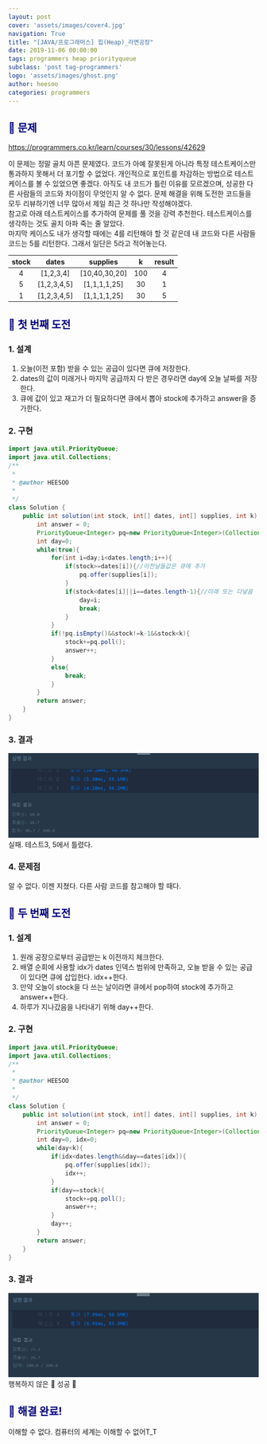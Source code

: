 ```yaml
---
layout: post
cover: 'assets/images/cover4.jpg'
navigation: True
title: "[JAVA/프로그래머스] 힙(Heap)_라면공장"
date: 2019-11-06 00:00:00
tags: programmers heap priorityqueue
subclass: 'post tag-programmers'
logo: 'assets/images/ghost.png'
author: heesoo
categories: programmers
---
```

## <span style="color:navy">👀 문제</span>
<https://programmers.co.kr/learn/courses/30/lessons/42629>

이 문제는 정말 골치 아픈 문제였다. 코드가 아예 잘못된게 아니라 특정 테스트케이스만 통과하지 못해서 더 포기할 수 없었다. 개인적으로 포인트를 차감하는 방법으로 테스트케이스를 볼 수 있었으면 좋겠다. 아직도 내 코드가 틀린 이유를 모르겠으며, 성공한 다른 사람들의 코드와 차이점이 무엇인지 알 수 없다. 문제 해결을 위해 도전한 코드들을 모두 리뷰하기엔 너무 많아서 제일 최근 것 하나만 작성해야겠다.  
참고로 아래 테스트케이스를 추가하여 문제를 풀 것을 강력 추천한다. 테스트케이스를 생각하는 것도 골치 아파 죽는 줄 알았다.  
마지막 케이스도 내가 생각할 때에는 4를 리턴해야 할 것 같은데 내 코드와 다른 사람들 코드는 5를 리턴한다. 그래서 일단은 5라고 적어놓는다.  

| stock | dates | supplies | k | result |
| :----: | :----: | :----: | :----: | :----: |
| 4 | [1,2,3,4] | [10,40,30,20] | 100 | 4 |
| 5 | [1,2,3,4,5] | [1,1,1,1,25] | 30 | 1 |
| 1 | [1,2,3,4,5] | [1,1,1,1,25] | 30 | 5 |



## <span style="color:navy">👊 첫 번째 도전</span>

### 1. 설계
1. 오늘(이전 포함) 받을 수 있는 공급이 있다면 큐에 저장한다.
2. dates의 값이 미래거나 마지막 공급까지 다 받은 경우라면 day에 오늘 날짜를 저장한다.
3. 큐에 값이 있고 재고가 더 필요하다면 큐에서 뽑아 stock에 추가하고 answer을 증가한다.

### 2. 구현
```java
import java.util.PriorityQueue;
import java.util.Collections;
/**
 *
 * @author HEESOO
 *
 */
class Solution {
    public int solution(int stock, int[] dates, int[] supplies, int k) {
        int answer = 0;
        PriorityQueue<Integer> pq=new PriorityQueue<Integer>(Collections.reverseOrder());
        int day=0;
        while(true){
            for(int i=day;i<dates.length;i++){
                if(stock>=dates[i]){//이전날들값은 큐에 추가
                    pq.offer(supplies[i]);
                }
                if(stock<dates[i]||i==dates.length-1){//미래 또는 다넣음
                    day=i;
                    break;
                }
            }
            if(!pq.isEmpty()&&stock!=k-1&&stock<k){
                stock+=pq.poll();
                answer++;
            }
            else{
                break;
            }
        }
        return answer;
    }
}
```
### 3. 결과
![실행결과](./assets/images/191106_1.PNG)
실패. 테스트3, 5에서 틀렸다.

### 4. 문제점
알 수 없다. 이젠 지쳤다. 다른 사람 코드를 참고해야 할 때다.


## <span style="color:navy">👊 두 번째 도전</span>

### 1. 설계
1. 원래 공장으로부터 공급받는 k 이전까지 체크한다.
2. 배열 순회에 사용할 idx가 dates 인덱스 범위에 만족하고, 오늘 받을 수 있는 공급이 있다면 큐에 삽입한다. idx++한다.
3. 만약 오늘이 stock을 다 쓰는 날이라면 큐에서 pop하여 stock에 추가하고 answer++한다.
4. 하루가 지나갔음을 나타내기 위해 day++한다.


### 2. 구현
```java
import java.util.PriorityQueue;
import java.util.Collections;
/**
 *
 * @author HEESOO
 *
 */
class Solution {
    public int solution(int stock, int[] dates, int[] supplies, int k) {
        int answer = 0;
        PriorityQueue<Integer> pq=new PriorityQueue<Integer>(Collections.reverseOrder());
        int day=0, idx=0;
        while(day<k){
            if(idx<dates.length&&day==dates[idx]){
                pq.offer(supplies[idx]);
                idx++;
            }
            if(day==stock){
                stock+=pq.poll();
                answer++;
            }
            day++;
        }
        return answer;
    }
}
```

### 3. 결과
![실행결과](./assets/images/191106_2.PNG)
행복하지 않은 🤟 성공 🤟

## <span style="color:navy">👏 해결 완료!</span>
이해할 수 없다. 컴퓨터의 세계는 이해할 수 없어T_T
